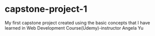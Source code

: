 # capstone-project-1
My first capstone project created using the basic concepts that I have learned in Web Development Course(Udemy)-instructor Angela Yu
